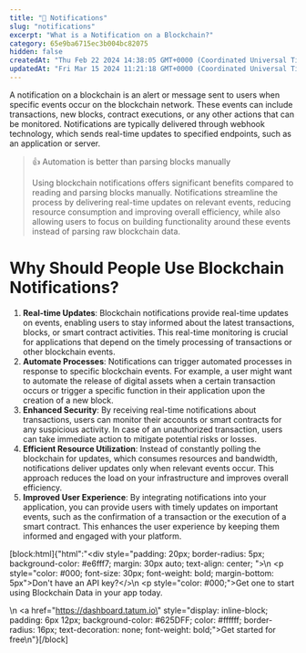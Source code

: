 ```yaml
---
title: "📮 Notifications"
slug: "notifications"
excerpt: "What is a Notification on a Blockchain?"
category: 65e9ba6715ec3b004bc82075
hidden: false
createdAt: "Thu Feb 22 2024 14:38:05 GMT+0000 (Coordinated Universal Time)"
updatedAt: "Fri Mar 15 2024 11:21:18 GMT+0000 (Coordinated Universal Time)"
---
```

A notification on a blockchain is an alert or message sent to users when specific events occur on the blockchain network. These events can include transactions, new blocks, contract executions, or any other actions that can be monitored. Notifications are typically delivered through webhook technology, which sends real-time updates to specified endpoints, such as an application or server.

> 👍 Automation is better than parsing blocks manually
> 
> Using blockchain notifications offers significant benefits compared to reading and parsing blocks manually. Notifications streamline the process by delivering real-time updates on relevant events, reducing resource consumption and improving overall efficiency, while also allowing users to focus on building functionality around these events instead of parsing raw blockchain data.

# Why Should People Use Blockchain Notifications?

1. **Real-time Updates**: Blockchain notifications provide real-time updates on events, enabling users to stay informed about the latest transactions, blocks, or smart contract activities. This real-time monitoring is crucial for applications that depend on the timely processing of transactions or other blockchain events.
2. **Automate Processes**: Notifications can trigger automated processes in response to specific blockchain events. For example, a user might want to automate the release of digital assets when a certain transaction occurs or trigger a specific function in their application upon the creation of a new block.
3. **Enhanced Security**: By receiving real-time notifications about transactions, users can monitor their accounts or smart contracts for any suspicious activity. In case of an unauthorized transaction, users can take immediate action to mitigate potential risks or losses.
4. **Efficient Resource Utilization**: Instead of constantly polling the blockchain for updates, which consumes resources and bandwidth, notifications deliver updates only when relevant events occur. This approach reduces the load on your infrastructure and improves overall efficiency.
5. **Improved User Experience**: By integrating notifications into your application, you can provide users with timely updates on important events, such as the confirmation of a transaction or the execution of a smart contract. This enhances the user experience by keeping them informed and engaged with your platform.

[block:html]{"html":"<div style=\"padding: 20px; border-radius: 5px; background-color: #e6fff7; margin: 30px auto; text-align: center; \">\n  <p style=\"color: #000; font-size: 30px; font-weight: bold; margin-bottom: 5px\">Don't have an API key?</>\n  <p style=\"color: #000;\">Get one to start using Blockchain Data in your app today.</p>\n  <a href=\"https://dashboard.tatum.io\" style=\"display: inline-block; padding: 6px 12px; background-color: #625DFF; color: #ffffff; border-radius: 16px; text-decoration: none; font-weight: bold;\">Get started for free</a>\n</div>"}[/block]
